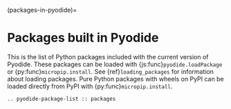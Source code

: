 (packages-in-pyodide)=

# Packages built in Pyodide

This is the list of Python packages included with the current version of
Pyodide. These packages can be loaded with {js:func}`pyodide.loadPackage` or
{py:func}`micropip.install`. See {ref}`loading_packages` for information about
loading packages. Pure Python packages with wheels on PyPI can be loaded
directly from PyPI with {py:func}`micropip.install`.

```{eval-rst}
.. pyodide-package-list :: packages
```
